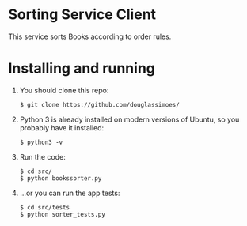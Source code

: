 # Sorting Service Client

This service sorts Books according to order rules.

# Installing and running

1. You should clone this repo:

    ```
    $ git clone https://github.com/douglassimoes/
    ```

2. Python 3 is already installed on modern versions of Ubuntu, so you probably have it installed:

    ```
    $ python3 -v
    ```

3. Run the code:

    ```
    $ cd src/
    $ python bookssorter.py
    ```

4. ...or you can run the app tests:

    ```
    $ cd src/tests
    $ python sorter_tests.py